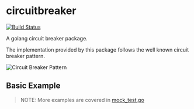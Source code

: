 # circuitbreaker
[![Build Status](https://travis-ci.org/andrew-bodine/circuitbreaker.svg?branch=master)](https://travis-ci.org/andrew-bodine/circuitbreaker)

A golang circuit breaker package.

The implementation provided by this package follows the well known circuit breaker pattern.

![Circuit Breaker Pattern](https://docs.google.com/drawings/d/e/2PACX-1vTz1nf8TKay0Uc1YkmLpUT70xl4dTkyXjuRs5W_Sq3FoftdSRx1j4_gO32ulxla2vg8efrSOOM3rOE7/pub?w=960&h=720)

## Basic Example
<script src="https://gist.github.com/andrew-bodine/9622aa8b2b0d0ff78fdd872151b26cb3.js"></script>

> NOTE: More examples are covered in [mock_test.go](./mock_test.go)
